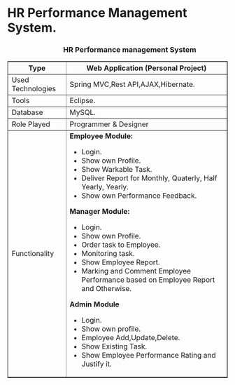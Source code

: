 # HR Performance Management System.
<h3>&nbsp;&nbsp;&nbsp;&nbsp;&nbsp;&nbsp;&nbsp;&nbsp;&nbsp;&nbsp;&nbsp;&nbsp;&nbsp;&nbsp;&nbsp;&nbsp;&nbsp;&nbsp;&nbsp;&nbsp;&nbsp;&nbsp;&nbsp;&nbsp;&nbsp;&nbsp;&nbsp;&nbsp;&nbsp;&nbsp;&nbsp;&nbsp; HR Performance management System</h3>
<table style="border-collapse: collapse; width:100%; min-width:100%;" border="1px">
<tbody>
<tr><th>Type</th><th>Web Application (Personal Project)</th></tr>
<tr>
<td>Used Technologies</td>
<td>Spring MVC,Rest API,AJAX,Hibernate.</td>
</tr>
<tr>
<td>Tools</td>
<td>Eclipse.</td>
</tr>
<tr>
<td>Database</td>
<td>MySQL.</td>
</tr>
<tr>
<td>Role Played</td>
<td>Programmer &amp; Designer</td>
</tr>
<tr>
<td>Functionality</td>
<td><b>Employee Module:</b>
<ul>
<li>Login.</li>
<li>Show own Profile.</li>
<li>Show Warkable Task.</li>
<li>Deliver Report for Monthly, Quaterly, Half Yearly, Yearly.</li>
<li>Show own Performance Feedback.</li>
</ul>
<b>Manager Module:</b>
<ul>
<li>Login.</li>
<li>Show own Profile.</li>
<li>Order task to Employee.</li>
<li>Monitoring task.</li>
<li>Show Employee Report.</li>
<li>Marking and Comment Employee Performance based on Employee Report and Otherwise.</li>
</ul>
<b>Admin Module</b>
<ul>
<li>Login.</li>
<li>Show own profile.</li>
<li>Employee Add,Update,Delete.</li>
<li>Show Existing Task.</li>
<li>Show Employee Performance Rating and Justify it.</li>
</ul>
</td>
</tr>
</tbody>
</table>
</hr>


